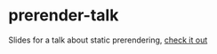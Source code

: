 # prerender-talk

Slides for a talk about static prerendering, [check it out](https://prerender.johnny.sh/)
